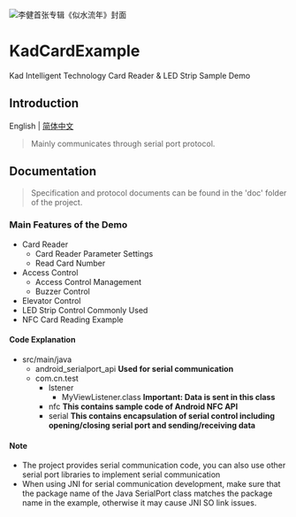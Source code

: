 ![](http://www.51kad.com/template/default/index/img/logo.jpg "李健首张专辑《似水流年》封面")

# KadCardExample

Kad Intelligent Technology Card Reader & LED Strip Sample Demo

## Introduction

English | [简体中文](README_CN.md)

> Mainly communicates through serial port protocol.

## Documentation

> Specification and protocol documents can be found in the 'doc' folder of the project.

### Main Features of the Demo

+ Card Reader
    + Card Reader Parameter Settings
    + Read Card Number
+ Access Control
    + Access Control Management
    + Buzzer Control
+ Elevator Control
+ LED Strip Control Commonly Used
+ NFC Card Reading Example

#### Code Explanation

+ src/main/java
    + android_serialport_api  **Used for serial communication**
    + com.cn.test
        + lstener
            + MyViewListener.class **Important: Data is sent in this class**
        + nfc **This contains sample code of Android NFC API**
        + serial **This contains encapsulation of serial control including opening/closing serial port and sending/receiving data**

#### Note

* The project provides serial communication code, you can also use other serial port libraries to implement serial communication
* When using JNI for serial communication development, make sure that the package name of the Java SerialPort class matches the package name in the example, otherwise it may cause JNI SO link issues.



